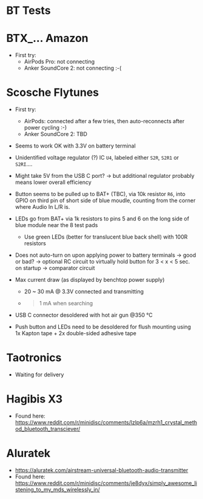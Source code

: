 # BT Tests

# BTX_... Amazon

- First try:
  - AirPods Pro: not connecting
  - Anker SoundCore 2: not connecting
    :-(

# Scosche Flytunes

- First try:
  - AirPods: connected after a few tries, then auto-reconnects after power cycling :-)
  - Anker SoundCore 2: TBD

- Seems to work OK with 3.3V on battery terminal
- Unidentified voltage regulator (?) IC `U4`, labeled either `S2R`, `S2R1` or `S2RI`....
- Might take 5V from the USB C port? -> but additional regulator probably means lower overall efficiency

- Button seems to be pulled up to BAT+ (TBC), via 10k resistor `R6`, into GPIO on third pin of short side of blue moudle, counting from the corner where Audio In L/R is.

- LEDs go from BAT+ via 1k resistors to pins 5 and 6 on the long side of blue module near the 8 test pads
  - Use green LEDs (better for translucent blue back shell) with 100R resistors

- Does not auto-turn on upon applying power to battery terminals -> good or bad? -> optional RC circuit to virtually hold button for 3 < x < 5 sec. on startup -> comparator circuit

- Max current draw (as displayed by benchtop power supply)
   - 20 ~ 30 mA @ 3.3V connected and transmitting
   -  > 1 mA when searching

- USB C connector desoldered with hot air gun @350 °C
- Push button and LEDs need to be desoldered for flush mounting using 1x Kapton tape + 2x double-sided adhesive tape

# Taotronics

- Waiting for delivery

# Hagibis X3

- Found here: https://www.reddit.com/r/minidisc/comments/lzlp6a/mzrh1_crystal_method_bluetooth_transciever/

# Aluratek

- https://aluratek.com/airstream-universal-bluetooth-audio-transmitter
- Found here: https://www.reddit.com/r/minidisc/comments/je8dyx/simply_awesome_listening_to_my_mds_wirelessly_in/
